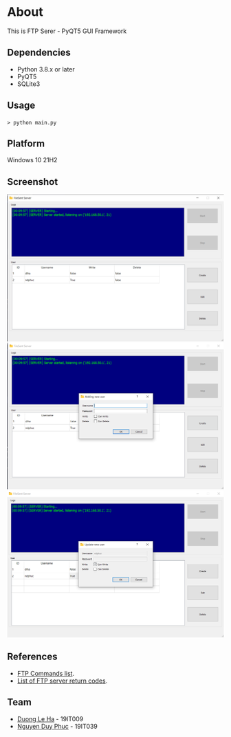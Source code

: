 # About
This is FTP Serer - PyQT5 GUI Framework

## Dependencies
- Python 3.8.x or later
- PyQT5
- SQLite3

## Usage
`> python main.py`

## Platform
Windows 10 21H2

## Screenshot
![Main GUI](screenshots/1.png)
![Create User](screenshots/2.png)
![Edit User](screenshots/3.png)

## References
- [FTP Commands list](https://en.wikipedia.org/wiki/List_of_FTP_commands).
- [List of FTP server return codes](https://en.wikipedia.org/wiki/List_of_FTP_server_return_codes).

## Team
- [Duong Le Ha](https://github.com/dglha) - 19IT009
- [Nguyen Duy Phuc](https://github.com/wymmndp) - 19IT039
